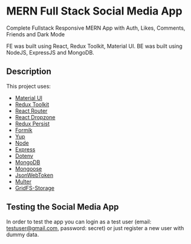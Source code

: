 # MERN Full Stack Social Media App

Complete Fullstack Responsive MERN App with Auth, Likes, Comments, Friends and Dark Mode

FE was built using React, Redux Toolkit, Material UI. BE was built using NodeJS, ExpressJS and MongoDB.

## Description

This project uses:

- [Material UI](https://mui.com/material-ui/getting-started/installation/)
- [Redux Toolkit](https://redux-toolkit.js.org/introduction/getting-started)
- [React Router](https://reactrouter.com/en/v6.3.0/getting-started/installation)
- [React Dropzone](https://github.com/react-dropzone/react-dropzone)
- [Redux Persist](https://github.com/rt2zz/redux-persist)
- [Formik](https://formik.org/docs/overview)
- [Yup](https://github.com/jquense/yup)
- [Node](https://nodejs.org/en/download)
- [Express](https://expressjs.com/)
- [Dotenv](https://github.com/motdotla/dotenv)
- [MongoDB](https://www.mongodb.com/)
- [Mongoose](https://github.com/Automattic/mongoose)
- [JsonWebToken](https://github.com/auth0/node-jsonwebtoken)
- [Multer](https://github.com/expressjs/multer)
- [GridFS-Storage](https://github.com/devconcept/multer-gridfs-storage)

## Testing the Social Media App

In order to test the app you can login as a test user (email: testuser@gmail.com, password: secret) or just register a new user with dummy data.
